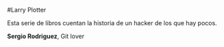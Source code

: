#Larry Plotter

Esta serie de libros cuentan la historia de un hacker de los que hay pocos.

**Sergio Rodriguez**, Git lover